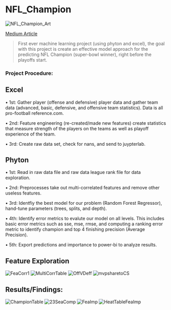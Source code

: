 # NFL_Champion
![NFL_Champion_Art](https://github.com/allenjake440/NFL_Champion/assets/134075534/0a2fdb5d-5c47-483e-92e7-d93e49a9dcec)


[Medium Article](https://allenjake440.medium.com/predicting-the-nfl-champion-with-machine-learning-7c6eede5a4d2)


> First ever machine learning project (using phyton and excel), the goal with this project is create an effective model approach for the predicting NFL Champion (super-bowl winner), right before the playoffs start. 

### Project Procedure:

## Excel

•	1st: Gather player (offense and defensive) player data and gather team data (advanced, basic, defensive, and offensive team statistics). Data is all pro-football reference.com.

•	2nd: Feature engineering (re-created/made new features) create statistics that measure strength of the players on the teams as well as playoff experience of the team.

•	3rd: Create raw data set, check for nans, and send to juypterlab.


## Phyton

•	1st: Read in raw data file and raw data league rank file for data exploration. 

•	2nd: Preprocesses take out multi-correlated features and remove other useless features.

•	3rd: Identfiy the best model for our problem (Random Forest Regressor), hand-tune parameters (trees, splits, and depth). 

•	4th: Identify error metrics to evalute our model on all levels. This includes basic error metrics such as sse, mse, rmse, and computing a ranking error metric to identify champion and top 4 finishing precision (Average Precision).

•	5th: Export predictions and importance to power-bi to analyze results.

## Feature Exploration
![FeaCorr1](https://github.com/allenjake440/NFL_Champion/assets/134075534/8fb273cb-e295-4cdf-9fc9-167bab7d6da5)
![MultiCorrTable](https://github.com/allenjake440/NFL_Champion/assets/134075534/254f1ca2-c9df-4b4b-b88a-15076432968b)
![OffVDeff](https://github.com/allenjake440/NFL_Champion/assets/134075534/4c5340ec-2c90-47a1-a1f4-157b568b7896)
![mvpsharetoCS](https://github.com/allenjake440/NFL_Champion/assets/134075534/5f5c78df-3f89-4b8e-b2cc-d82768fb50f3)

## Results/Findings:
![ChampionTable](https://github.com/allenjake440/NFL_Champion/assets/134075534/4eb28339-b56e-43ad-b103-1d10651660c5)
![23SeaComp](https://github.com/allenjake440/NFL_Champion/assets/134075534/0d260b2b-14f5-41a9-9f78-d110111042b8)
![FeaImp](https://github.com/allenjake440/NFL_Champion/assets/134075534/556e226f-503b-44fa-95e7-a4cabb814e77)
![HeatTableFeaImp](https://github.com/allenjake440/NFL_Champion/assets/134075534/2a44086e-d57c-40d7-ae41-27b149192243)


